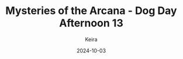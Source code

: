 ---
title: 'Mysteries of the Arcana - Dog Day Afternoon 13'
alt: 'Mysteries of the Arcana'
date: '2024-10-03'
author: 'Keira'
artist: 'Keira'
---